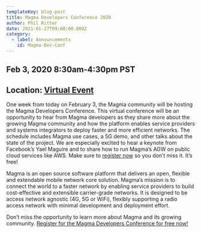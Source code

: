 ```yaml
---
templateKey: blog-post
title: Magma Developers Conference 2020
author: Phil Ritter
date: 2021-01-27T09:00:00.000Z
category:
  - label: Announcements
    id: Magma-Dev-Conf
---
```

## Feb 3, 2020 8:30am-4:30pm PST
## Location: [Virtual Event](https://zoom.us/j/97892223877?pwd=UjZmbDZmL0wvMHJKMU1KWU1CK2tRQT09)

One week from today on February 3, the Magma community will be hosting the Magma Developers Conference. This virtual conference will be an opportunity to hear from Magma developers as they share more about the growing Magma community and how the platform enables service providers and systems integrators to deploy faster and more efficient networks. The schedule includes Magma use cases, a 5G demo, and other talks about the state of the project.  We are especially excited to hear a keynote from Facebook’s Yael Maguire and to share how to run Magma’s AGW on public cloud services like AWS.  Make sure to [register now](https://magmadevelopersconference.splashthat.com/) so you don’t miss it.  It’s free!

Magma is an open source software platform that delivers an open, flexible and extendable mobile network core solution. Magma’s mission is to connect the world to a faster network by enabling service providers to build cost-effective and extensible carrier-grade networks.  It is designed to be access network agnostic (4G, 5G or WiFi), flexibly supporting a radio access network with minimal development and deployment effort.

Don’t miss the opportunity to learn more about Magma and its growing community. [Register for the Magma Developers Conference for free now!](https://magmadevelopersconference.splashthat.com/)
